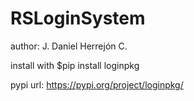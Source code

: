 # RSLoginSystem

author: J. Daniel Herrejón C.

install with $pip install loginpkg

pypi url: https://pypi.org/project/loginpkg/
